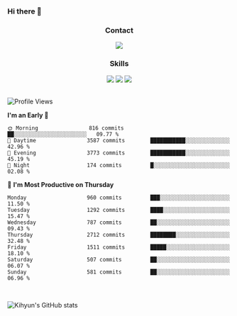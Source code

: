 ### Hi there 👋

<!--
**Key5771/Key5771** is a ✨ _special_ ✨ repository because its `README.md` (this file) appears on your GitHub profile.

Here are some ideas to get you started:

- 🔭 I’m currently working on ...
- 🌱 I’m currently learning ...
- 👯 I’m looking to collaborate on ...
- 🤔 I’m looking for help with ...
- 💬 Ask me about ...
- 📫 How to reach me: ...
- 😄 Pronouns: ...
- ⚡ Fun fact: ...
-->

<h3 align="center">Contact</h3>
<div align="center">
  <a href="mailto:ksj57715@gmail.com"><img src="https://img.shields.io/badge/Gmail-D14836?style=for-the-badge&logo=gmail&logoColor=white"/></a>
</div>

<h3 align="center">Skills</h3>
<div align="center">
  <img src="https://img.shields.io/badge/iOS-000000?style=for-the-badge&logo=ios&logoColor=white"/>
  <img src="https://img.shields.io/badge/Swift-FA7343?style=for-the-badge&logo=swift&logoColor=white"/>
  <img src="https://img.shields.io/badge/Xcode-007ACC?style=for-the-badge&logo=Xcode&logoColor=white"/>
</div>

<br>

<!--START_SECTION:waka-->
![Profile Views](http://img.shields.io/badge/Profile%20Views-16-blue)

**I'm an Early 🐤** 

```text
🌞 Morning                816 commits         ██░░░░░░░░░░░░░░░░░░░░░░░   09.77 % 
🌆 Daytime                3587 commits        ███████████░░░░░░░░░░░░░░   42.96 % 
🌃 Evening                3773 commits        ███████████░░░░░░░░░░░░░░   45.19 % 
🌙 Night                  174 commits         █░░░░░░░░░░░░░░░░░░░░░░░░   02.08 % 
```
📅 **I'm Most Productive on Thursday** 

```text
Monday                   960 commits         ███░░░░░░░░░░░░░░░░░░░░░░   11.50 % 
Tuesday                  1292 commits        ████░░░░░░░░░░░░░░░░░░░░░   15.47 % 
Wednesday                787 commits         ██░░░░░░░░░░░░░░░░░░░░░░░   09.43 % 
Thursday                 2712 commits        ████████░░░░░░░░░░░░░░░░░   32.48 % 
Friday                   1511 commits        █████░░░░░░░░░░░░░░░░░░░░   18.10 % 
Saturday                 507 commits         ██░░░░░░░░░░░░░░░░░░░░░░░   06.07 % 
Sunday                   581 commits         ██░░░░░░░░░░░░░░░░░░░░░░░   06.96 % 
```



<!--END_SECTION:waka-->

<br>


![Kihyun's GitHub stats](https://github-readme-stats.vercel.app/api?username=key5771&show_icons=true&theme=radical)
